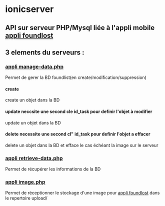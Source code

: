# ionicserver

## API sur serveur PHP/Mysql liée à l'appli mobile [appli foundlost](https://github.com/codeuronline/appli-ionic/tree/master/ionicfoundlost/foundlost)

## 3 elements du serveurs :

### [appli manage-data.php](https://github.com/codeuronline/ionicserver/manage-data.php)

Permet de gerer la BD foundlist(en create/modification/suppression)

#### create
 create un objet dans la BD
#### update neccsite une second cle id_task pour definir l'objet à modifier
 update un objet dans la BD
#### delete necessite une second cl" id_task pour definir l'objet a effacer
 delete un objet dans la BD et efface le cas échéant la image sur le serveur

### [appli retrieve-data.php](https://github.com/codeuronline/ionicserver/retrieve-data.php)

Permet de récupérer les informations de la BD

### [appli image.php](https://github.com/codeuronline/ionicserver/image.php)

Permet de réceptionner le stockage d'une image pour [appli foundlost](https://github.com/codeuronline/appli-ionic/tree/master/ionicfoundlost/foundlost) dans le repertoire upload/
